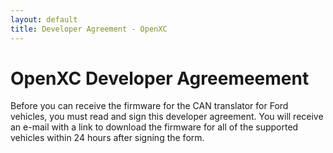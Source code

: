 ```yaml
---
layout: default
title: Developer Agreement - OpenXC
---
```


OpenXC Developer Agreemeement
========

Before you can receive the firmware for the CAN translator for Ford vehicles,
you must read and sign this developer agreement. You will receive an e-mail with
a link to download the firmware for all of the supported vehicles within 24
hours after signing the form.

<script type='text/javascript' language='JavaScript'
src='https://secure.echosign.com/public/widget?f=3WFQLL2M684N4E'></script>

